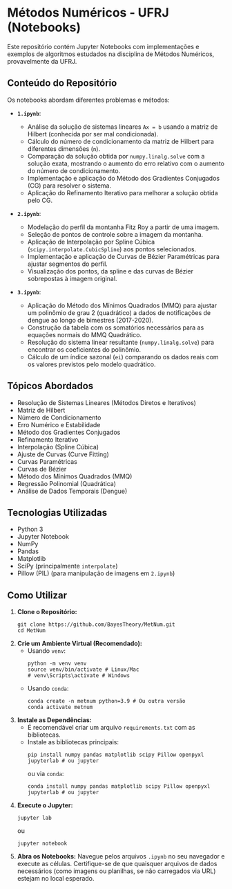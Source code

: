 # Métodos Numéricos - UFRJ (Notebooks)

Este repositório contém Jupyter Notebooks com implementações e exemplos de algoritmos estudados na disciplina de Métodos Numéricos, provavelmente da UFRJ.

## Conteúdo do Repositório

Os notebooks abordam diferentes problemas e métodos:

*   **`1.ipynb`**:
    *   Análise da solução de sistemas lineares `Ax = b` usando a matriz de Hilbert (conhecida por ser mal condicionada).
    *   Cálculo do número de condicionamento da matriz de Hilbert para diferentes dimensões (`n`).
    *   Comparação da solução obtida por `numpy.linalg.solve` com a solução exata, mostrando o aumento do erro relativo com o aumento do número de condicionamento.
    *   Implementação e aplicação do Método dos Gradientes Conjugados (CG) para resolver o sistema.
    *   Aplicação do Refinamento Iterativo para melhorar a solução obtida pelo CG.

*   **`2.ipynb`**:
    *   Modelação do perfil da montanha Fitz Roy a partir de uma imagem.
    *   Seleção de pontos de controle sobre a imagem da montanha.
    *   Aplicação de Interpolação por Spline Cúbica (`scipy.interpolate.CubicSpline`) aos pontos selecionados.
    *   Implementação e aplicação de Curvas de Bézier Paramétricas para ajustar segmentos do perfil.
    *   Visualização dos pontos, da spline e das curvas de Bézier sobrepostas à imagem original.

*   **`3.ipynb`**:
    *   Aplicação do Método dos Mínimos Quadrados (MMQ) para ajustar um polinômio de grau 2 (quadrático) a dados de notificações de dengue ao longo de bimestres (2017-2020).
    *   Construção da tabela com os somatórios necessários para as equações normais do MMQ Quadrático.
    *   Resolução do sistema linear resultante (`numpy.linalg.solve`) para encontrar os coeficientes do polinômio.
    *   Cálculo de um índice sazonal (`ei`) comparando os dados reais com os valores previstos pelo modelo quadrático.

## Tópicos Abordados

*   Resolução de Sistemas Lineares (Métodos Diretos e Iterativos)
*   Matriz de Hilbert
*   Número de Condicionamento
*   Erro Numérico e Estabilidade
*   Método dos Gradientes Conjugados
*   Refinamento Iterativo
*   Interpolação (Spline Cúbica)
*   Ajuste de Curvas (Curve Fitting)
*   Curvas Paramétricas
*   Curvas de Bézier
*   Método dos Mínimos Quadrados (MMQ)
*   Regressão Polinomial (Quadrática)
*   Análise de Dados Temporais (Dengue)

## Tecnologias Utilizadas

*   Python 3
*   Jupyter Notebook
*   NumPy
*   Pandas
*   Matplotlib
*   SciPy (principalmente `interpolate`)
*   Pillow (PIL) (para manipulação de imagens em `2.ipynb`)

## Como Utilizar

1.  **Clone o Repositório:**
    ```
    git clone https://github.com/BayesTheory/MetNum.git
    cd MetNum
    ```
2.  **Crie um Ambiente Virtual (Recomendado):**
    *   Usando `venv`:
        ```
        python -m venv venv
        source venv/bin/activate # Linux/Mac
        # venv\Scripts\activate # Windows
        ```
    *   Usando `conda`:
        ```
        conda create -n metnum python=3.9 # Ou outra versão
        conda activate metnum
        ```
3.  **Instale as Dependências:**
    *   É recomendável criar um arquivo `requirements.txt` com as bibliotecas.
    *   Instale as bibliotecas principais:
        ```
        pip install numpy pandas matplotlib scipy Pillow openpyxl jupyterlab # ou jupyter
        ```
        ou via `conda`:
        ```
        conda install numpy pandas matplotlib scipy Pillow openpyxl jupyterlab # ou jupyter
        ```
4.  **Execute o Jupyter:**
    ```
    jupyter lab
    ```
    ou
    ```
    jupyter notebook
    ```
5.  **Abra os Notebooks:** Navegue pelos arquivos `.ipynb` no seu navegador e execute as células. Certifique-se de que quaisquer arquivos de dados necessários (como imagens ou planilhas, se não carregados via URL) estejam no local esperado.


